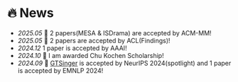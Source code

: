 # 🔥 News
- *2025.05*  🎉 2 papers(MESA & ISDrama) are accepted by ACM-MM!
- *2025.05*  🎉 2 papers are accepted by ACL(Findings)!
- *2024.12*  1 paper is accepted by AAAI! 
- *2024.10*  🎉 I am awarded Chu Kochen Scholarship! 
- *2024.09*  🎉 [GTSinger](https://github.com/GTSinger/GTSinger) is accepted by NeurIPS 2024(spotlight) and 1 paper is accepted by EMNLP 2024!
